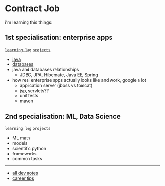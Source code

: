 # Contract Job
i'm learning this things:

## 1st specialisation: enterprise apps
[`learning log`](learning-log.md) [`projects`](projects)

- [java](../dev/java)
- [databases](../dev/databases)
- java and databases relationships
    - JDBC, JPA, Hibernate, Java EE, Spring
- how real enterprise apps actually looks like and work, google a lot
    - application server (jboss vs tomcat)
    - jsp, servlets??
    - unit tests
    - maven

## 2nd specialisation: ML, Data Science
`learning log` `projects`

- ML math
- models
- scientific python
- frameworks
- common tasks

---

- [all dev notes](../dev)
- [career tips](career-tips.md)
